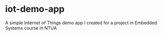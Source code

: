 # iot-demo-app
A simple Internet of Things demo app I created for a project in Embedded Systems course in NTUA
